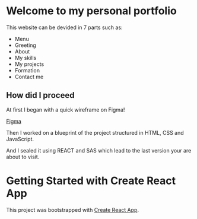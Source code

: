 # Welcome to my personal portfolio 

This website can be devided in 7 parts such as: 
- Menu
- Greeting
- About
- My skills
- My projects
- Formation
- Contact me

## How did I proceed 

At first I began with a quick wireframe on Figma!

[Figma](https://user-images.githubusercontent.com/72729592/124559218-c5eccf80-de3b-11eb-9580-e27ac37d18c3.png)

Then I worked on a blueprint of the project structured in HTML, CSS and JavaScript.

And I sealed it using REACT and SAS which lead to the last version your are about to visit.

# Getting Started with Create React App

This project was bootstrapped with [Create React App](https://github.com/facebook/create-react-app).

